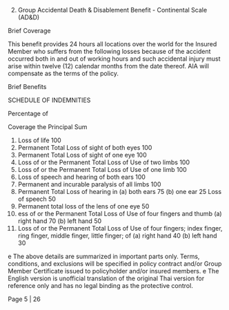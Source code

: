 2. Group Accidental Death & Disablement Benefit - Continental Scale (AD&D)

Brief Coverage

This benefit provides 24 hours all locations over the world for the Insured Member who suffers
from the following losses because of the accident occurred both in and out of working hours and
such accidental injury must arise within twelve (12) calendar months from the date thereof. AIA will
compensate as the terms of the policy.

Brief Benefits

SCHEDULE OF INDEMNITIES

Percentage of

Coverage the Principal
Sum
1. Loss of life 100
2. Permanent Total Loss of sight of both eyes 100
3. Permanent Total Loss of sight of one eye 100
4. Loss of or the Permanent Total Loss of Use of two limbs 100
5. Loss of or the Permanent Total Loss of Use of one limb 100
6. Loss of speech and hearing of both ears 100
7. Permanent and incurable paralysis of all limbs 100
8. Permanent Total Loss of hearing in
(a) both ears 75
(b) one ear 25
Loss of speech 50
10. Permanent total loss of the lens of one eye 50
11. ess of or the Permanent Total Loss of Use of four fingers and thumb
(a) right hand 70
(b) left hand 50
12. Loss of or the Permanent Total Loss of Use of four fingers; index
finger,
ring finger, middle finger, little finger; of
(a) right hand 40
(b) left hand 30

e The above details are summarized in important parts only. Terms, conditions, and exclusions will be specified in policy contract and/or Group Member Certificate
issued to policyholder and/or insured members.
e The English version is unofficial translation of the original Thai version for reference only and has no legal binding as the protective control.

Page 5 | 26
